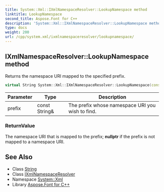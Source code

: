 ```yaml
---
title: System::Xml::IXmlNamespaceResolver::LookupNamespace method
linktitle: LookupNamespace
second_title: Aspose.Font for C++
description: 'System::Xml::IXmlNamespaceResolver::LookupNamespace method. Returns the namespace URI mapped to the specified prefix in C++.'
type: docs
weight: 200
url: /cpp/system.xml/ixmlnamespaceresolver/lookupnamespace/
---
```

## IXmlNamespaceResolver::LookupNamespace method


Returns the namespace URI mapped to the specified prefix.

```cpp
virtual String System::Xml::IXmlNamespaceResolver::LookupNamespace(const String &prefix)=0
```


| Parameter | Type | Description |
| --- | --- | --- |
| prefix | const String\& | The prefix whose namespace URI you wish to find. |

### ReturnValue

The namespace URI that is mapped to the prefix; **nullptr** if the prefix is not mapped to a namespace URI.

## See Also

* Class [String](../../../system/string/)
* Class [IXmlNamespaceResolver](../)
* Namespace [System::Xml](../../)
* Library [Aspose.Font for C++](../../../)
